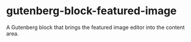 # gutenberg-block-featured-image
A Gutenberg block that brings the featured image editor into the content area. 
